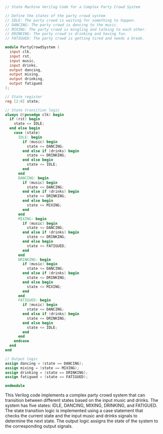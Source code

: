 ```verilog
// State Machine Verilog Code for a Complex Party Crowd System

// Define the states of the party crowd system
// IDLE: The party crowd is waiting for something to happen.
// DANCING: The party crowd is dancing to the music.
// MIXING: The party crowd is mingling and talking to each other.
// DRINKING: The party crowd is drinking and having fun.
// FATIGUED: The party crowd is getting tired and needs a break.

module PartyCrowdSystem (
  input clk,
  input rst,
  input music,
  input drinks,
  output dancing,
  output mixing,
  output drinking,
  output fatigued
);

// State register
reg [2:0] state;

// State transition logic
always @(posedge clk) begin
  if (rst) begin
    state <= IDLE;
  end else begin
    case (state)
      IDLE: begin
        if (music) begin
          state <= DANCING;
        end else if (drinks) begin
          state <= DRINKING;
        end else begin
          state <= IDLE;
        end
      end
      DANCING: begin
        if (music) begin
          state <= DANCING;
        end else if (drinks) begin
          state <= DRINKING;
        end else begin
          state <= MIXING;
        end
      end
      MIXING: begin
        if (music) begin
          state <= DANCING;
        end else if (drinks) begin
          state <= DRINKING;
        end else begin
          state <= FATIGUED;
        end
      end
      DRINKING: begin
        if (music) begin
          state <= DANCING;
        end else if (drinks) begin
          state <= DRINKING;
        end else begin
          state <= MIXING;
        end
      end
      FATIGUED: begin
        if (music) begin
          state <= DANCING;
        end else if (drinks) begin
          state <= DRINKING;
        end else begin
          state <= IDLE;
        end
      end
    endcase
  end
end

// Output logic
assign dancing = (state == DANCING);
assign mixing = (state == MIXING);
assign drinking = (state == DRINKING);
assign fatigued = (state == FATIGUED);

endmodule
```

This Verilog code implements a complex party crowd system that can transition between different states based on the input music and drinks. The system has five states: IDLE, DANCING, MIXING, DRINKING, and FATIGUED. The state transition logic is implemented using a case statement that checks the current state and the input music and drinks signals to determine the next state. The output logic assigns the state of the system to the corresponding output signals.